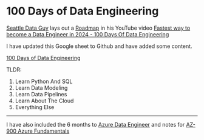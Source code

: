 # 100 Days of Data Engineering

[Seattle Data Guy](https://www.youtube.com/@SeattleDataGuy) lays out a [Roadmap](https://docs.google.com/spreadsheets/d/1a5TMdF7Vz-YdvlHXnNHLMeHk7lV-TdRjbPoxMrQ_cSE/edit?usp=sharing) in his YouTube video [Fastest way to become a Data Engineer in 2024 - 100 Days Of Data Engineering](https://youtu.be/9FVchWw3EbU?si=RPr-GEFkYV0JgW47)

I have updated this Google sheet to Github and have added some content.

[100 Days of Data Engineering](./100%20Days%20of%20Data%20Engineering.md)

TLDR:

1. Learn Python And SQL
2. Learn Data Modeling
3. Learn Data Pipelines
4. Learn About The Cloud
5. Everything Else

---

I have also included the 6 months to [Azure Data Engineer](./Roadmap%20to%20become%20an%20Azure%20Data%20Engineer.md) and notes for [AZ-900 Azure Fundamentals](./AZ-900%20Microsoft%20Azure%20Fundamentals.md)
